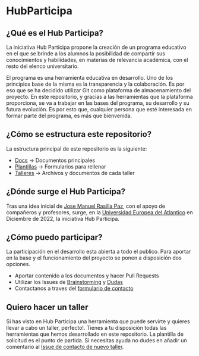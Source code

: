 # HubParticipa

## ¿Qué es el Hub Participa?
La iniciativa Hub Participa propone la creación de un programa educativo en el que se brinde a los alumnos la posibilidad de compartir sus conocimientos y habilidades, en materias de relevancia académica, con el resto del elenco universitario.

El programa es una herramienta educativa en desarrollo. Uno de los principios base de la misma es la transparencia y la colaboración. Es por eso que se ha decidido utilizar Git como plataforma de almacenamiento del proyecto. En este repositorio, y gracias a las herramientas que la plataforma proporciona, se va a trabajar en las bases del programa, su desarrollo y su futura evolución. Es por esto que, cualquier persona que esté interesada en formar parte del programa, es más que bienvenida.

## ¿Cómo se estructura este repositorio?
La estructura principal de este repositorio es la siguiente:
- [Docs](https://github.com/HubPaticipa/HubParticipa/tree/main/Docs) -> Documentos principales
- [Plantillas](https://github.com/HubPaticipa/HubParticipa/tree/main/Plantillas) -> Formularios para rellenar
- [Talleres](https://github.com/HubPaticipa/HubParticipa/tree/main/Talleres) -> Archivos y documentos de cada taller

## ¿Dónde surge el Hub Participa?
Tras una idea inicial de [Jose Manuel Rasilla Paz](https://www.linkedin.com/in/jose-manuel-rasilla-paz-3b64b6171/), con el apoyo de compañeros y profesores, surge, en la [Universidad Europea del Atlantico](https://www.uneatlantico.es/) en Diciembre de 2022, la iniciativa Hub Participa.

## ¿Cómo puedo participar?
La participación en el desarrollo esta abierta a todo el publico. Para aportar en la base y el funcionamiento del proyecto se ponen a disposición dos opciones.
- Aportar contenido a los documentos y hacer Pull Requests
- Utilizar los Issues de [Brainstorming](https://github.com/HubParticipa/HubParticipa/issues/2) y [Dudas](https://github.com/HubParticipa/HubParticipa/issues/1)
- Contactanos a traves del [formulario de contacto](https://forms.gle/R899V6n8Ln95DLN58)

## Quiero hacer un taller
Si has visto en Hub Participa una herramienta que puede servirte y quieres llevar a cabo un taller, perfecto!. Tienes a tu disposición todas las herramientas que hemos desarrollado en este repositorio. La plantilla de solicitud es el punto de partida.
Si necesitas ayuda no dudes en añadir un comentario al [Issue de contacto de nuevo taller](https://github.com/HubParticipa/HubParticipa/issues/3).
